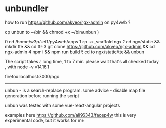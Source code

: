 # unbundler

how to run  https://github.com/akveo/ngx-admin  on py4web ?

cp unbun to ~/bin && chmod +x ~/bin/unbun )

0 cd /home/w3p/set1/py4web/apps
1 cp -a _scaffold ngx
2 cd ngx/static && mkdir tte && cd tte
3 git clone https://github.com/akveo/ngx-admin && cd ngx-admin
4 npm i && npm run build
5 cd to ngx/static/tte  && unbun

The script takes a long time, 1 to 7 min.
please wait
that's all
checked today  , with  node -v 
v14.16.1

firefox localhost:8000/ngx

--------------------------------------------------------

unbun - is a search-replace program.
some advice - disable map file generation before running the script

unbun was tested with some vue-react-angular projects 

examples here https://github.com/ali96343/facep4w
this is very experimental code, but it works for me


